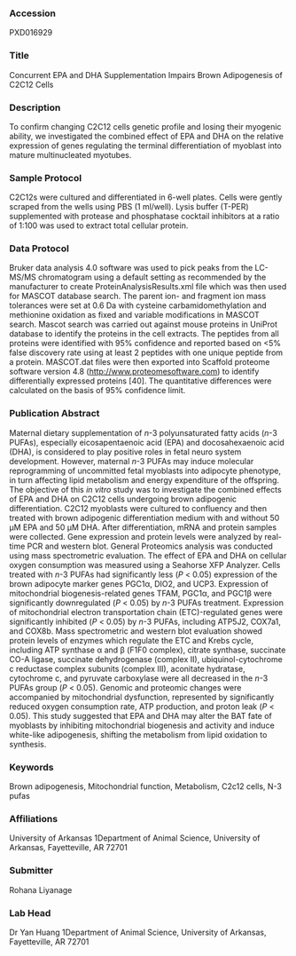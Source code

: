 ### Accession
PXD016929

### Title
Concurrent EPA and DHA Supplementation Impairs Brown Adipogenesis of C2C12 Cells

### Description
To confirm changing C2C12 cells genetic profile and losing their myogenic ability, we investigated the combined effect of EPA and DHA on the relative expression of genes regulating the terminal differentiation of myoblast into mature multinucleated myotubes.

### Sample Protocol
C2C12s were cultured and differentiated in 6-well plates. Cells were gently scraped from the wells using PBS (1 ml/well). Lysis buffer (T-PER) supplemented with protease and phosphatase cocktail inhibitors at a ratio of 1:100 was used to extract total cellular protein.

### Data Protocol
Bruker data analysis 4.0 software was used to pick peaks from the LC-MS/MS chromatogram using a default setting as recommended by the manufacturer to create ProteinAnalysisResults.xml file which was then used for MASCOT database search. The parent ion- and fragment ion mass tolerances were set at 0.6 Da with cysteine carbamidomethylation and methionine oxidation as fixed and variable modifications in MASCOT search. Mascot search was carried out against mouse proteins in UniProt database to identify the proteins in the cell extracts. The peptides from all proteins were identified with 95% confidence and reported based on <5% false discovery rate using at least 2 peptides with one unique peptide from a protein. MASCOT.dat files were then exported into Scaffold proteome software version 4.8 (http://www.proteomesoftware.com) to identify differentially expressed proteins [40]. The quantitative differences were calculated on the basis of 95% confidence limit.

### Publication Abstract
Maternal dietary supplementation of <i>n</i>-3 polyunsaturated fatty acids (<i>n</i>-3 PUFAs), especially eicosapentaenoic acid (EPA) and docosahexaenoic acid (DHA), is considered to play positive roles in fetal neuro system development. However, maternal <i>n</i>-3 PUFAs may induce molecular reprogramming of uncommitted fetal myoblasts into adipocyte phenotype, in turn affecting lipid metabolism and energy expenditure of the offspring. The objective of this <i>in vitro</i> study was to investigate the combined effects of EPA and DHA on C2C12 cells undergoing brown adipogenic differentiation. C2C12 myoblasts were cultured to confluency and then treated with brown adipogenic differentiation medium with and without 50 &#x3bc;M EPA and 50 &#x3bc;M DHA. After differentiation, mRNA and protein samples were collected. Gene expression and protein levels were analyzed by real-time PCR and western blot. General Proteomics analysis was conducted using mass spectrometric evaluation. The effect of EPA and DHA on cellular oxygen consumption was measured using a Seahorse XFP Analyzer. Cells treated with <i>n</i>-3 PUFAs had significantly less (<i>P</i> &lt; 0.05) expression of the brown adipocyte marker genes PGC1&#x3b1;, DIO2, and UCP3. Expression of mitochondrial biogenesis-related genes TFAM, PGC1&#x3b1;, and PGC1&#x3b2; were significantly downregulated (<i>P</i> &lt; 0.05) by <i>n</i>-3 PUFAs treatment. Expression of mitochondrial electron transportation chain (ETC)-regulated genes were significantly inhibited (<i>P</i> &lt; 0.05) by <i>n</i>-3 PUFAs, including ATP5J2, COX7a1, and COX8b. Mass spectrometric and western blot evaluation showed protein levels of enzymes which regulate the ETC and Krebs cycle, including ATP synthase &#x3b1; and &#x3b2; (F1F0 complex), citrate synthase, succinate CO-A ligase, succinate dehydrogenase (complex II), ubiquinol-cytochrome c reductase complex subunits (complex III), aconitate hydratase, cytochrome c, and pyruvate carboxylase were all decreased in the <i>n</i>-3 PUFAs group (<i>P</i> &lt; 0.05). Genomic and proteomic changes were accompanied by mitochondrial dysfunction, represented by significantly reduced oxygen consumption rate, ATP production, and proton leak (<i>P</i> &lt; 0.05). This study suggested that EPA and DHA may alter the BAT fate of myoblasts by inhibiting mitochondrial biogenesis and activity and induce white-like adipogenesis, shifting the metabolism from lipid oxidation to synthesis.

### Keywords
Brown adipogenesis, Mitochondrial function, Metabolism, C2c12 cells, N-3 pufas

### Affiliations
University of Arkansas
1Department of Animal Science, University of Arkansas, Fayetteville, AR 72701

### Submitter
Rohana Liyanage

### Lab Head
Dr Yan Huang
1Department of Animal Science, University of Arkansas, Fayetteville, AR 72701


